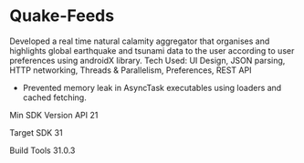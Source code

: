 # Quake-Feeds
Developed a real time natural calamity aggregator that organises and highlights global earthquake and tsunami data to the user according to user preferences using androidX library.
Tech Used:
UI Design, JSON parsing, HTTP networking, Threads & Parallelism, Preferences, REST API  

* Prevented memory leak in AsyncTask executables using loaders and cached fetching.

Min SDK Version API 21

Target SDK 31

Build Tools 31.0.3
